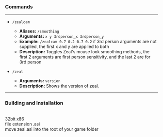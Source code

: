 ### Commands
___
- `/zealcam`
  - **Aliases:** `/smoothing`
  - **Arguments:** `x y 3rdperson_x 3rdperson_y`
  - **Example:** `/zealcam 0.7 0.2 0.7 0.2` if 3rd person arguments are not supplied, the first x and y are applied to both
  - **Description:** Toggles Zeal's mouse look smoothing methods, the first 2 arguments are first person sensitivity, and the last 2 are for 3rd person

- `/zeal`
  - **Arguments:** `version`
  - **Description:** Shows the version of zeal.

___
### Building and Installation
<br>
32bit x86
<br>
file extension .asi
<br>
move zeal.asi into the root of your game folder
